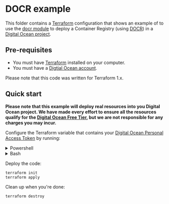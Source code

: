 # DOCR example

This folder contains a [Terraform](https://www.terraform.io/) configuration that shows an example of to use the [docr module](../../modules/services/docr) to deploy a Container Registry (using [DOCR](https://docs.digitalocean.com/products/container-registry/)) in a [Digital Ocean project](https://www.digitalocean.com/).

## Pre-requisites

* You must have [Terraform](https://www.terraform.io/) installed on your computer.
* You must have a [Digtial Ocean account](https://www.digitalocean.com/).

Please note that this code was written for Terraform 1.x.

## Quick start

**Please note that this example will deploy real resources into you Digital Ocean project. We have made every effort to ensure 
all the resources qualify for the [Digital Ocean Free Tier](https://www.digitalocean.com/pricing), but we are not responsible for any
charges you may incur.**

Configure the Terraform variable that contains your [Digital Ocean Personal Access Token](https://docs.digitalocean.com/reference/api/create-personal-access-token/) by running:

<details><summary>Powershell</summary>
<p>

```
$env:TF_VAR_do_token="(your personal access token)"
```

</p>
</details>

<details><summary>Bash</summary>
<p>

```
export TF_VAR_do_token="(your personal access token)"
```

</p>
</details>

Deploy the code:

```
terraform init
terraform apply
```

Clean up when you're done:

```
terraform destroy
```